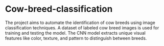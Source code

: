 # Cow-breed-classification
The project aims to automate the identification of cow breeds using image classification techniques.  A dataset of labeled cow breed images is used for training and testing the model.  The CNN model extracts unique visual features like color, texture, and pattern to distinguish between breeds.
